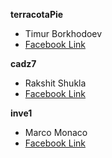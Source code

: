 
**terracotaPie**
* Timur Borkhodoev
* [Facebook Link](https://www.facebook.com/terracotaPiePie)

**cadz7**
* Rakshit Shukla
* [Facebook Link](https://www.facebook.com/rick.shukla)

**inve1**
* Marco Monaco
* [Facebook Link](https://www.facebook.com/inventore1)